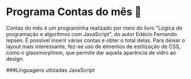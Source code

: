 # Programa Contas do mês 💸

Contas do mês é um programinha realizado por meio do livro "Lógica de programação e algoritmos com JavaScript", do autor Edécio Fernando Iepsen. É possível inserir várias contas e obter o total delas.
Para deixar o layout mais interessante, fez-se uso de elmentos de estilização de CSS, como o glassmorphism, que permite dar aquela aparência de vidro ao design.

###Linguagens utlizadas
JavaScript

